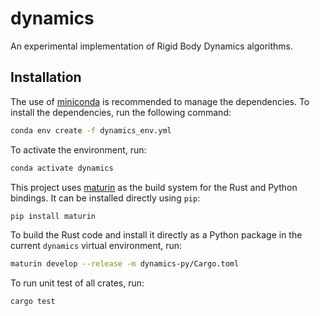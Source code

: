 # dynamics
An experimental implementation of Rigid Body Dynamics algorithms.

## Installation
The use of [miniconda](https://docs.conda.io/en/latest/miniconda.html) is recommended to manage the dependencies. To install the dependencies, run the following command:
```bash
conda env create -f dynamics_env.yml
```
To activate the environment, run:
```bash
conda activate dynamics
```

This project uses [maturin](https://www.maturin.rs/) as the build system for the Rust and Python bindings. It can be installed directly using `pip`:
```bash
pip install maturin
```
To build the Rust code and install it directly as a Python package in the current `dynamics` virtual environment, run:
```bash
maturin develop --release -m dynamics-py/Cargo.toml
```
To run unit test of all crates, run:
```bash
cargo test
```
